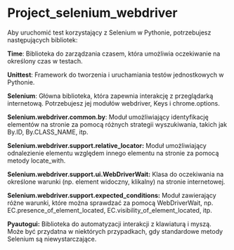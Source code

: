 # Project_selenium_webdriver


Aby uruchomić test korzystający z Selenium w Pythonie, potrzebujesz następujących bibliotek:

**Time**: Biblioteka do zarządzania czasem, która umożliwia oczekiwanie na określony czas w testach.

**Unittest**: Framework do tworzenia i uruchamiania testów jednostkowych w Pythonie.

**Selenium**: Główna biblioteka, która zapewnia interakcję z przeglądarką internetową. Potrzebujesz jej modułów webdriver, Keys i chrome.options.

**Selenium.webdriver.common.by**: Moduł umożliwiający identyfikację elementów na stronie za pomocą różnych strategii wyszukiwania, takich jak By.ID, By.CLASS_NAME, itp.

**Selenium.webdriver.support.relative_locator:** Moduł umożliwiający odnalezienie elementu względem innego elementu na stronie za pomocą metody locate_with.

**Selenium.webdriver.support.ui.WebDriverWait:** Klasa do oczekiwania na określone warunki (np. element widoczny, klikalny) na stronie internetowej.

**Selenium.webdriver.support.expected_conditions:** Moduł zawierający różne warunki, które można sprawdzać za pomocą WebDriverWait, np. EC.presence_of_element_located, EC.visibility_of_element_located, itp.

**Pyautogui:** Biblioteka do automatyzacji interakcji z klawiaturą i myszą. Może być przydatna w niektórych przypadkach, gdy standardowe metody Selenium są niewystarczające.
